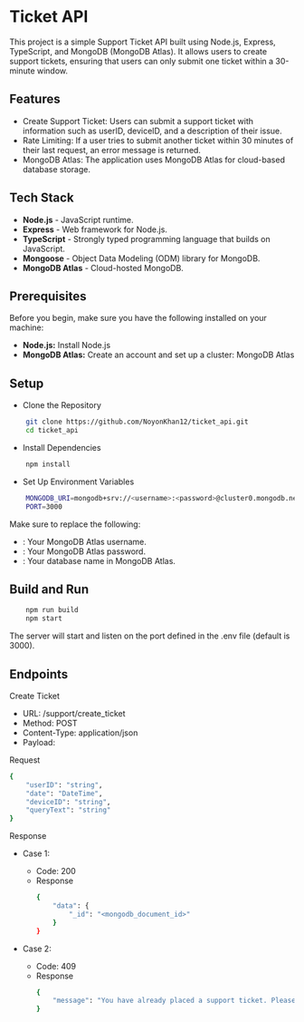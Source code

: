 
# Ticket API

This project is a simple Support Ticket API built using Node.js, Express, TypeScript, and MongoDB (MongoDB Atlas). It allows users to create support tickets, ensuring that users can only submit one ticket within a 30-minute window.


## Features

- Create Support Ticket: Users can submit a support ticket with information such as userID, deviceID, and a description of their issue.
- Rate Limiting: If a user tries to submit another ticket within 30 minutes of their last request, an error message is returned.
- MongoDB Atlas: The application uses MongoDB Atlas for cloud-based database storage.


## Tech Stack

- **Node.js** - JavaScript runtime.
- **Express** - Web framework for Node.js.
- **TypeScript** - Strongly typed programming language that builds on JavaScript.
- **Mongoose** - Object Data Modeling (ODM) library for MongoDB.
- **MongoDB Atlas** - Cloud-hosted MongoDB.


## Prerequisites
Before you begin, make sure you have the following installed on your machine:

- **Node.js:** Install Node.js
- **MongoDB Atlas:** Create an account and set up a cluster: MongoDB Atlas
## Setup

- Clone the Repository

```bash
    git clone https://github.com/NoyonKhan12/ticket_api.git
    cd ticket_api
```


- Install Dependencies

```bash
    npm install
```

- Set Up Environment Variables
```bash
    MONGODB_URI=mongodb+srv://<username>:<password>@cluster0.mongodb.net/<dbname>?retryWrites=true&w=majority
    PORT=3000
```

Make sure to replace the following:
- <username>: Your MongoDB Atlas username.
- <password>: Your MongoDB Atlas password.
- <dbname>: Your database name in MongoDB Atlas.


## Build and Run



```bash
    npm run build
    npm start
```

The server will start and listen on the port defined in the .env file (default is 3000).


## Endpoints
 Create Ticket

- URL: /support/create_ticket
- Method: POST
- Content-Type: application/json
- Payload:

Request
```bash
{
    "userID": "string",
    "date": "DateTime",
    "deviceID": "string",
    "queryText": "string"
}
```

Response

- Case 1:
    - Code: 200
    - Response
        ```bash
        {
            "data": {
                "_id": "<mongodb_document_id>"
            }
        }
        ```

- Case 2:
    - Code: 409
    - Response
        ```bash
       {
            "message": "You have already placed a support ticket. Please wait at least one hour before sending another request"
        }
        ```